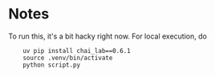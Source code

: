 # Notes
To run this, it's a bit hacky right now. For local execution, do
```
    uv pip install chai_lab==0.6.1
    source .venv/bin/activate
    python script.py
```